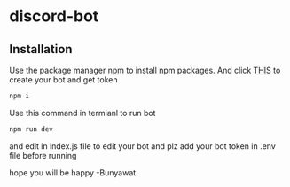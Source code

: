 # discord-bot
## Installation

Use the package manager [npm](https://nodejs.org/en/) to install npm packages.
And click [THIS](https://discord.com/developers/applications) to create your bot and get token


```bash
npm i
```
Use this command in termianl to run bot
```bash
npm run dev
```
and edit in index.js file to edit your bot and plz add your bot token in .env file before running

hope you will be happy -Bunyawat
